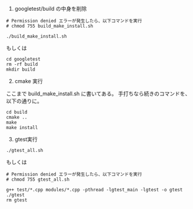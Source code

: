 

1. googletest/build の中身を削除

```
# Permission denied エラーが発生したら、以下コマンドを実行
# chmod 755 build_make_install.sh

./build_make_install.sh
```

もしくは

```
cd googletest
rm -rf build
mkdir build
```

2. cmake 実行

ここまで build_make_install.sh に書いてある。
手打ちなら続きのコマンドを、以下の通りに。

```
cd build
cmake ..
make
make install
```

3. gtest実行

`./gtest_all.sh`

もしくは

```
# Permission denied エラーが発生したら、以下コマンドを実行
# chmod 755 gtest_all.sh

g++ test/*.cpp modules/*.cpp -pthread -lgtest_main -lgtest -o gtest
./gtest
rm gtest
```
